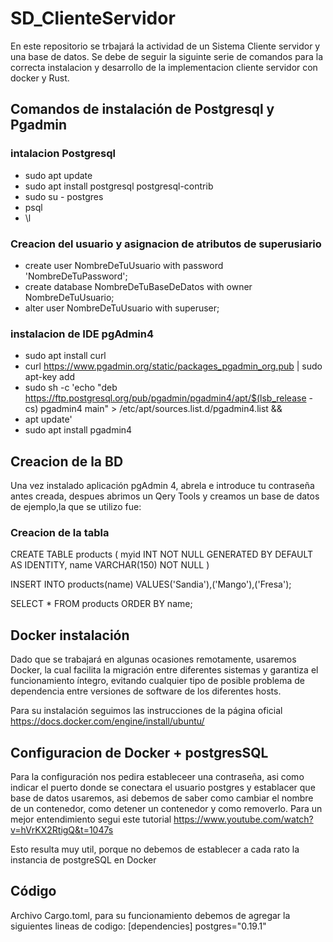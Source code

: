 # SD_ClienteServidor
En este repositorio se trbajará la actividad de un Sistema Cliente servidor y una base de datos.
Se debe de seguir la siguinte serie de comandos para la correcta instalacion y desarrollo de la implementacion cliente servidor con docker y Rust.

## Comandos de instalación de Postgresql y Pgadmin
### intalacion Postgresql
- sudo apt update
- sudo apt install postgresql postgresql-contrib
- sudo su - postgres
- psql
- \l

### Creacion del usuario y asignacion de atributos de superusiario
- create user NombreDeTuUsuario with password 'NombreDeTuPassword';
- create database NombreDeTuBaseDeDatos with owner NombreDeTuUsuario;
- alter user NombreDeTuUsuario with superuser;

### instalacion de IDE pgAdmin4
- sudo apt install curl
- curl https://www.pgadmin.org/static/packages_pgadmin_org.pub | sudo apt-key add
- sudo sh -c 'echo "deb https://ftp.postgresql.org/pub/pgadmin/pgadmin4/apt/$(lsb_release -cs) pgadmin4 main" > /etc/apt/sources.list.d/pgadmin4.list && 
- apt update'
- sudo apt install pgadmin4

## Creacion de la BD
Una vez instalado aplicación pgAdmin 4, abrela e introduce tu contraseña antes creada, despues abrimos un Qery Tools y creamos un base de datos de ejemplo,la que se utilizo fue:

### Creacion de la tabla
CREATE TABLE products (
	myid INT NOT NULL GENERATED BY DEFAULT AS IDENTITY,
	name VARCHAR(150) NOT NULL
)

INSERT INTO products(name) VALUES('Sandia'),('Mango'),('Fresa');

SELECT * FROM products ORDER BY name;

## Docker instalación 
Dado que se trabajará en algunas ocasiones remotamente, usaremos Docker, la cual facilita la migración entre diferentes sistemas y garantiza el funcionamiento íntegro, evitando cualquier tipo de posible problema de dependencia entre versiones de software de los diferentes hosts.

Para su instalación seguimos las instrucciones de la página oficial https://docs.docker.com/engine/install/ubuntu/


## Configuracion de Docker + postgresSQL
Para la configuración nos pedira estableceer una contraseña, asi como indicar el puerto donde se conectara el usuario postgres y establacer que base de datos usaremos, asi debemos de saber como cambiar el nombre de un contenedor, como detener un contenedor y como removerlo. Para un mejor entendimiento segui este tutorial https://www.youtube.com/watch?v=hVrKX2RtigQ&t=1047s

Esto resulta muy util, porque no debemos de establecer a cada rato la instancia de postgreSQL en Docker

## Código

Archivo Cargo.toml, para su funcionamiento debemos de agregar la siguientes lineas de codigo:
[dependencies]
postgres="0.19.1"
